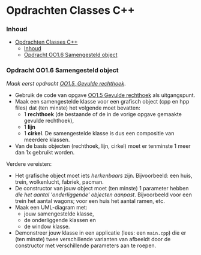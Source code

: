 # Opdrachten Classes C++[](title-id)

### Inhoud[](toc-id)
- [Opdrachten Classes C++](#opdrachten-classes-c)
    - [Inhoud](#inhoud)
    - [Opdracht OO1.6 Samengesteld object](#opdracht-oo16-samengesteld-object)


### Opdracht OO1.6 Samengesteld object
*Maak eerst opdracht [OO1.5, Gevulde rechthoek](./opdr_rechthoek.md)*.

- Gebruik de code van opgave [OO1.5 Gevulde rechthoek](./opdr_rechthoek.md) als uitgangspunt. 
- Maak een samengestelde klasse voor een grafisch object (cpp en hpp files) dat (ten minste) het volgende moet bevatten:
  - 1 **rechthoek** (de bestaande of de in de vorige opgave gemaakte gevulde rechthoek),
  - 1 **lijn**
  - 1 **cirkel**.
De samengestelde klasse is dus een compositie van meerdere klassen.
- Van de basis objecten (rechthoek, lijn, cirkel) moet er tenminste 1 meer dan 1x gebruikt worden.

Verdere vereisten:
- Het grafische object moet iets *herkenbaars* zijn. Bijvoorbeeld: een huis, trein, wolkenlucht, fabriek, pacman.
- De constructor van jouw object moet (ten minste) 1 parameter hebben *die het aantal 'onderliggende' objecten aanpast*. Bijvoorbeeld voor een trein het aantal wagons; voor een huis het aantal ramen, etc.
- Maak een UML-diagram met:
  - jouw samengestelde klasse, 
  - de onderliggende klassen en 
  - de window klasse.
- Demonstreer jouw klasse in een applicatie (lees: een `main.cpp`) die er (ten minste) twee verschillende varianten van afbeeldt door de constructor met verschillende parameters aan te roepen.
